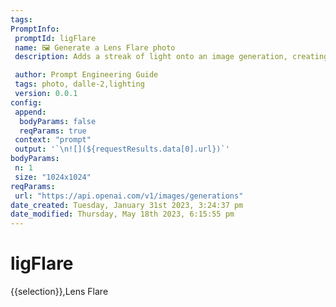 ```yaml
---
tags: 
PromptInfo:
 promptId: ligFlare
 name: 🖼️ Generate a Lens Flare photo
 description: Adds a streak of light onto an image generation, creating the appearance of a bright light source being just outside of the frame.

 author: Prompt Engineering Guide
 tags: photo, dalle-2,lighting
 version: 0.0.1
config:
 append:
  bodyParams: false
  reqParams: true
 context: "prompt"
 output: '`\n![](${requestResults.data[0].url})`'
bodyParams:
 n: 1
 size: "1024x1024"
reqParams:
 url: "https://api.openai.com/v1/images/generations"
date_created: Tuesday, January 31st 2023, 3:24:37 pm
date_modified: Thursday, May 18th 2023, 6:15:55 pm
---
```

# ligFlare
{{selection}},Lens Flare